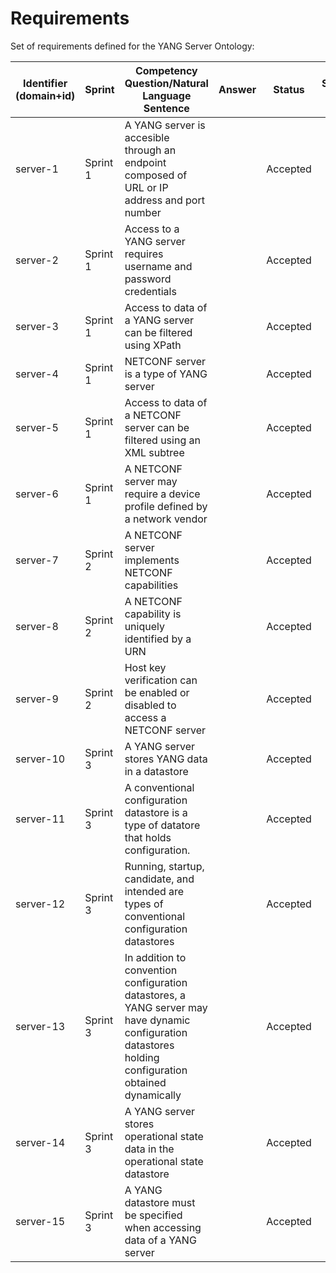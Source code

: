 # Requirements

Set of requirements defined for the YANG Server Ontology:

| Identifier (domain+id) | Sprint   | Competency Question/Natural Language Sentence                                                                                                          | Answer | Status   | Superseded by | Comments | Provenance |
| ---------------------- | -------- | ------------------------------------------------------------------------------------------------------------------------------------------------------ | ------ | -------- | ------------- | -------- | ---------- |
| server-1               | Sprint 1 | A YANG server is accesible through an endpoint composed of URL or IP address and port number                                                           |        | Accepted |               |          | RFC6241    |
| server-2               | Sprint 1 | Access to a YANG server requires username and password credentials                                                                                     |        | Accepted |               |          | RFC6241    |
| server-3               | Sprint 1 | Access to data of a YANG server can be filtered using XPath                                                                                            |        | Accepted |               |          | RFC6241    |
| server-4               | Sprint 1 | NETCONF server is a type of YANG server                                                                                                                |        | Accepted |               |          | RFC6241    |
| server-5               | Sprint 1 | Access to data of a NETCONF server can be filtered using an XML subtree                                                                                |        | Accepted |               |          | RFC6241    |
| server-6               | Sprint 1 | A NETCONF server may require a device profile defined by a network vendor                                                                              |        | Accepted |               |          | ncclient   |
| server-7               | Sprint 2 | A NETCONF server implements NETCONF capabilities                                                                                                       |        | Accepted |               |          | RFC6241    |
| server-8               | Sprint 2 | A NETCONF capability is uniquely identified by a URN                                                                                                   |        | Accepted |               |          | RFC6241    |
| server-9               | Sprint 2 | Host key verification can be enabled or disabled to access a NETCONF server                                                                            |        | Accepted |               |          | ncclient   |
| server-10              | Sprint 3 | A YANG server stores YANG data in a datastore                                                                                                          |        | Accepted |               |          | RFC8342    |
| server-11              | Sprint 3 | A conventional configuration datastore is a type of datatore that holds configuration.                                                                 |        | Accepted |               |          | RFC8342    |
| server-12              | Sprint 3 | Running, startup, candidate, and intended are types of conventional configuration datastores                                                           |        | Accepted |               |          | RFC8342    |
| server-13              | Sprint 3 | In addition to convention configuration datastores, a YANG server may have dynamic configuration datastores holding configuration obtained dynamically |        | Accepted |               |          | RFC8342    |
| server-14              | Sprint 3 | A YANG server stores operational state data in the operational state datastore                                                                         |        | Accepted |               |          | RFC8342    |
| server-15              | Sprint 3 | A YANG datastore must be specified when accessing data of a YANG server                                                                                |        | Accepted |               |          | RFC8342    |
